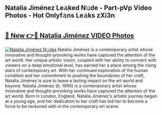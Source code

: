 ## Natalia Jiménez Le𝚊ked N𝚞de - Part-pVp Video Photos - Hot Onlyf𝚊ns Le𝚊ks zXi3n

# <h2><a href="http://ac17558.deff.icu/?id=Natalia+Jim%c3%a9nez">🔗 New 👉🔴 Natalia Jiménez VIDEO Photos</a></h2>

[![Natalia Jiménez N𝚞des](https://i.imgur.com/rIISA9y.gif)](http://ac17558.deff.icu/?id=Natalia+Jim%c3%a9nez)
Natalia Jiménez is a contemporary artist whose innovative and thought-provoking works have captured the attention of the art world. Her unique artistic vision, coupled with her ability to connect with viewers on a deep emotional level, has earned her a place among the rising stars of contemporary art. With her continued exploration of the human condition and her commitment to pushing the boundaries of her craft, Natalia Jiménez is sure to leave a lasting impact on the art world and beyond. Natalia Jiménez (b. 1990) is a contemporary artist whose innovative and thought-provoking works have captured the attention of the art world. Born in London, England, Natalia Jiménez's artistic journey began at a young age, and her dedication to her craft has led her to become a force to be reckoned with in the contemporary art scene.
